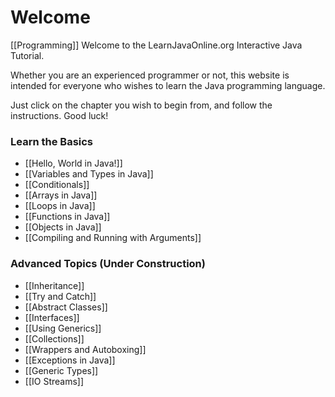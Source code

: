 # Welcome
[[Programming]]
Welcome to the LearnJavaOnline.org Interactive Java Tutorial.

Whether you are an experienced programmer or not, this website is intended for everyone who wishes to learn the Java programming language.

Just click on the chapter you wish to begin from, and follow the instructions. Good luck!

### Learn the Basics
-   [[Hello, World in Java!]]
-   [[Variables and Types in Java]]
-   [[Conditionals]]
-   [[Arrays in Java]]
-   [[Loops in Java]]
-   [[Functions in Java]]
-   [[Objects in Java]]
-   [[Compiling and Running with Arguments]]
### Advanced Topics (Under Construction)
-   [[Inheritance]]
-   [[Try and Catch]]
-   [[Abstract Classes]]
-   [[Interfaces]]
-   [[Using Generics]]
-   [[Collections]]
-   [[Wrappers and Autoboxing]]
-   [[Exceptions in Java]]
-   [[Generic Types]]
-   [[IO Streams]]